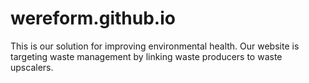# wereform.github.io
This is our solution for improving environmental health. Our website is targeting waste management by linking waste producers to waste upscalers.
